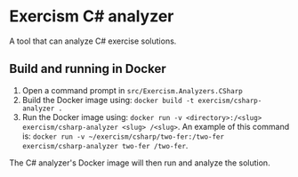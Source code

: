 # Exercism C# analyzer
A tool that can analyze C# exercise solutions.

## Build and running in Docker

1. Open a command prompt in `src/Exercism.Analyzers.CSharp`
1. Build the Docker image using: `docker build -t exercism/csharp-analyzer .`
1. Run the Docker image using: `docker run -v <directory>:/<slug> exercism/csharp-analyzer <slug> /<slug>`. An example of this command is: `docker run -v ~/exercism/csharp/two-fer:/two-fer exercism/csharp-analyzer two-fer /two-fer`.

The C# analyzer's Docker image will then run and analyze the solution.